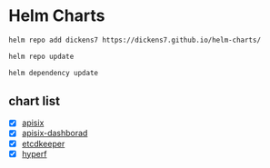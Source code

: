 # Helm Charts

```bash
helm repo add dickens7 https://dickens7.github.io/helm-charts/

helm repo update

helm dependency update
```

## chart list 

- [x] [apisix](./apisix.md)
- [x] [apisix-dashborad](./apisix-dashborad.md)
- [x] [etcdkeeper](./etcdkeeper.md)
- [x] [hyperf](./hyperf.md)

